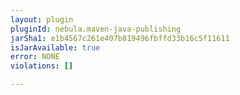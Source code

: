 ```yaml
---
layout: plugin
pluginId: nebula.maven-java-publishing
jarSha1: e1b4567c261e407b819496fbffd33b16c5f11611
isJarAvailable: true
error: NONE
violations: []

---
```

